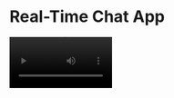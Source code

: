 # Real-Time Chat App

<video src='https://dms.licdn.com/playlist/vid/D5605AQHk5uO1_UUsQg/mp4-720p-30fp-crf28/0/1704391092722?e=1706144400&v=beta&t=zA-W9Mnj36relXKHV-TAV3xz9RT6vf535qz1meK3c9o' width=180/>

## Welcome

Welcome to ChatApp, a real-time chat application using WebSocket technology on AWS Lambda and DynamoDB. This project enables users to connect, send messages, and engage in real-time communication.

## Description

This project consists of Lambda functions written in Python for handling WebSocket connections, including connecting, disconnecting, and sending messages. The frontend is built using HTML, CSS, and JavaScript.

### Lambda Functions

- **`connect.py`**: Handles the connection of WebSocket clients. It stores the connection ID in a DynamoDB table.

- **`disconnect.py`**: Handles disconnection events. It removes the connection ID from the DynamoDB table.

- **`sendMessage.py`**: Handles the sending of messages to all connected WebSocket clients. It retrieves connection IDs from the DynamoDB table and sends messages through the API Gateway Management API.

### Frontend

- **`app.js`**: This JavaScript file contains the client-side code for the real-time chat. It establishes a WebSocket connection, sends and receives messages, and updates the UI accordingly.

- **`index.html`**: The HTML file defines the structure of the chat application. It includes user interface elements such as chat containers, user lists, and message input fields.

## Requirements

- AWS account with Lambda, DynamoDB, and API Gateway set up
- Boto3 library for Python (Included in the AWS Lambda environment)
- Bootstrap (v4.5.2)

## Setup

1. **Set up AWS Lambda functions and DynamoDB table:**
   - Use the provided code to create Lambda functions for handling WebSocket connections (`connect.py`, `disconnect.py`, `sendMessage.py`).
   - Create a DynamoDB table to store connection IDs.

2. **Update Lambda functions with environment variables:**
   - Open each Lambda function in the AWS Lambda Console.
   - Add the required environment variables, including `WEBSOCKET_TABLE`.

3. **Deploy the frontend files:**
   - Clone the repository:
     ```bash
     git clone https://github.com/your-username/real-time-chat-app.git
     ```
   - Deploy the frontend files (HTML, CSS, and JavaScript) to a web server or hosting platform.

## Usage

1. **Access the chat application:**
   - Open your web browser and navigate to the deployed frontend.

2. **Connect to the chat:**
   - Enter your username in the provided input field.
   - Click the "Connect" button to join the chat.

3. **Start chatting:**
   - Once connected, you can start sending and receiving real-time messages with other connected users.

## License

This project is licensed under the MIT License. Feel free to use, modify, and distribute the code.

